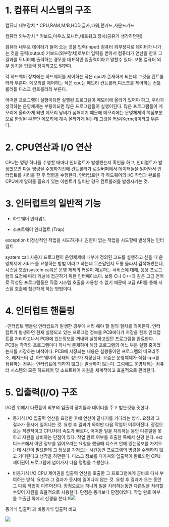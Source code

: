 # 1. 컴퓨터 시스템의 구조

컴퓨터 내부장치
 *
 CPU,RAM,M/B,HDD,글카,파워,랜카드,사운드카드
 
컴퓨터 외부장치
*
키보드,마우스,모니터,네트워크 장치(공유기 생각하면됨)


컴퓨터 내부로 데이터가 들어 오는 것을 입력(input)
컴퓨터 외부장치로 데이터가 나가는 것을 출력(output)
키보드(외부장치)로부터 입력을 받아서 컴퓨터가 연산을 한후 그 결과를 모니터에
출력하는 경우를 대표적인 입출력이라고 말할수 있다.
보통 컴퓨터 외부 장치을 입출력 장치라고도 말한다.


각 하드웨어 장치에는 하드웨어를 제어하는 작은 cpu가 존재하게 되는데 그것을 컨트롤러라 부른다.
메모리를 제어하는 작은 cpu는 메모리 컨트롤러,디스크를 제어하는 컨틀롤러틑 디스크 컨트롤러라 부른다.

어떠한 프로그램이 실행이되면 실행된 프로그램이 메모리에 올라가 있어야 하고, 우리가 생각하는
운영체제는 부팅이되면 많은 프로그램들이 실행이된다. 많은 프로그램들이 메모리에 올라가게 되면
메모리 낭비가 심해지기 떄문에 메모리에는 운영체제의 핵심부분으로 한정된 부분만 메모리에 계속
올라가게 된는데 그것을 커널(Kernel)이라고 부른다.

# 2. CPU연산과 I/O 연산

CPU는 명령 하나를 수행할 때마다 인터럽트가 발생헀는지 확인을 하고, 인터럽트가 발생했으면 다음 명령을 수행하기전에 컨트롤러가 로컬버퍼에서 데이터들을 읽어와서 인터럽트를 처리를 한 후 명령을 수행한다.
인터럽트란 각 하드웨어의 I/O 작업과 완료를 CPU에게 알려줄 필요가 있는 이벤트가 일어난 경우 컨트롤러를 발생시키는 것.


# 3. 인터럽트의 일반적 기능

- 하드웨어 인터럽트






- 소프트웨어 인터럽트 (Trap)

exception
  비정상적인 작업을 시도하거나 ,권한이 없는 작업을 시도할때 발생하는 인터럽트

system call
 사용자 프로그램이 운영체제에 내부에 정의된 코드를 실행하고 싶을 때 운영체제에 서비스를 요청하는 방법 이라고 하는데 무슨말인지 도통 몰라서 검색해봤는데,
시스템 호출(system call)은 운영 체제의 커널이 제공하는 서비스에 대해, 응용 프로그램의 요청에 따라 커널에 접근하기 위한 인터페이스다. 보통 C나 C++과 같은 고급 언어로 작성된 프로그램들은 직접 시스템 호출을 사용할 수 없기 때문에 고급 API를 통해 시스템 호출에 접근하게 하는 방법이다.



# 4. 인터럽트 핸들링


-인터럽트 행들링
 인터럽트가 발생한 경우에 처리 해야 할 일의 절차를 의미한다.
 인터럽트가 발생하면 현재 실행되고 있는 프로그램 정보를 PCB에다가 저장을 한후 인터럽트를 처리하고나서 PCB에 있는정보를 꺼내와 실행하고있던 프로그램을 완료한다. PCB는 각각의 프로그램마다 하나씩 존재하며 해당 프로그램의 어느 부분 실행 중이었는지를 저장하는 녀석이다.
PCB에 저장되는 내용은 실행중이던 프로그램의 메모리주소, 레지스터 값, 하드웨어의 상태의 정보가 저장된다.
요즘은 운영체제가 직접 cpu를 점유하는 경우는 인터럽트에 의하지 않고는 발생하지 않는다.
그럼에도 운영체제는 컴퓨터 시스템의 모든 하드웨어 및 소프트웨어 자원을 체계적이고 효율적으로 관리한다.



# 5. 입출력(I/O) 구조


I/O란 위에서 다뤘듣이 외부의 입출력 장치들과 데이터를 주고 받는것을 뜻한다.

- 동기식 I/O
입출력 연산을 요청한 후에 연산이 끝나기를 기다리는 방식.
요청과 그 결과가 동시에 일어나는 것. 요청 후 결과가 와야만 다음 작업이 이루어진다.
장점으로는 직관적이고 CPU처리 속도가 빠르다, 어떠한 일을 처리하는 동안 다른일을 못하고 자원을 낭비하는 단점이 있다.
작업 완료 여부를 호출한 쪽에서 신경 쓴다.
ex) 디스크에서 어떤 정보를 읽어오라는 요청을 했을때 디스크 안에 있는정보를 가져오는데 시간이 필요한데
그 정보를 가져오는 시간동안 프로그램의 명령을 수행하지 않고 기다린다고 생각을 하면된다.
디스크 정보를 다가져와 입출력이 완료되면 CPU제어권이 프로그램에 넘어가서 다음 명령을 수행한다.

- 비동기식 I/O
CPU 제어권을 입출력 연산을 호출한 그 프로그램에게 곧바로 다시 부여하는 방식.
요청과 그 결과가 동시에 일어나지 않는 것. 요청 후 결과가 오는 동안 그 다음 작업이 이루어진다.
장점으로는 하나의 일을 처리하는동안 다른일을 처리할 수있어 자원을 효율적으로 사용한다.
단점은 동기보다 단점이있다.
작업 완료 여부를 호출된 쪽에서 신경을 쓴다.!!![](https://velog.velcdn.com/images/hunsik0302/post/0b5de26e-68fd-4ed9-acea-d11a7dee2e0a/image.jpg)

동기식 입출력 과 비동기식 입출력 비교


![](https://velog.velcdn.com/images/hunsik0302/post/07f1d75c-ab59-458b-8e82-bf6e113cec0d/image.png)


   











